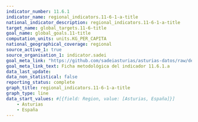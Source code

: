 ```yaml
---
indicator_number: 11.6.1
indicator_name: regional_indicators.11-6-1-a-title
national_indicator_description: regional_indicators.11-6-1-a-title
target_name: global_targets.11-6-title
goal_name: global_goals.11-title
computation_units: units.KG_PER_CAPITA
national_geographical_coverage: regional
source_active_1: true
source_organisation_1: indicator.sadei
goal_meta_link: "https://github.com/sadeiasturias/asturias-datos/raw/develop/descargas/metodologia/11.6.1.a.pdf"
goal_meta_link_text: Ficha metodológica del indicador 11.6.1.a
data_last_update:  
data_non_statistical: false
reporting_status: complete
graph_title: regional_indicators.11-6-1-a-title
graph_type: line
data_start_values: #[{field: Region, value: [Asturias, España]}]
    - Asturias
    - España
---
```

